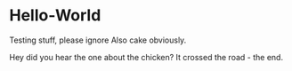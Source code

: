 # Hello-World
Testing stuff, please ignore
Also cake
  obviously.
  
  Hey did you hear the one about the chicken?
It crossed the road - the end.
